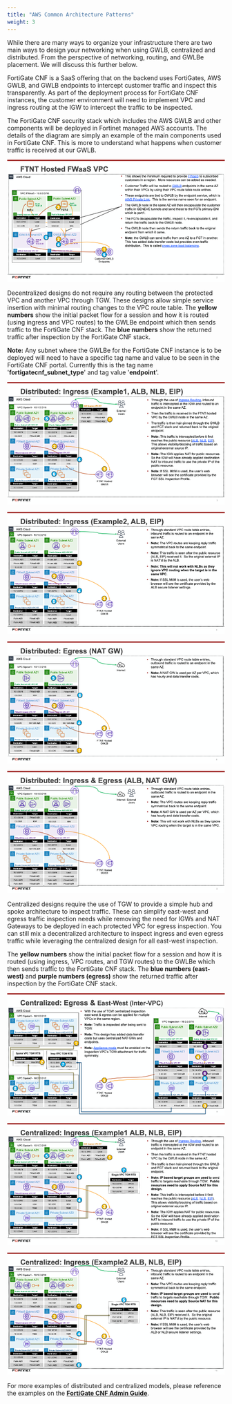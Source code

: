 ```yaml
---
title: "AWS Common Architecture Patterns"
weight: 3
---
```



While there are many ways to organize your infrastructure there are two main ways to design your networking when using GWLB, centralized and distributed. From the perspective of networking, routing, and GWLBe placement. We will discuss this further below.

FortiGate CNF is a SaaS offering that on the backend uses FortiGates, AWS GWLB, and GWLB endpoints to intercept customer traffic and inspect this transparently. As part of the deployment process for FortiGate CNF instances, the customer environment will need to implement VPC and ingress routing at the IGW to intercept the traffic to be inspected.

The FortiGate CNF security stack which includes the AWS GWLB and other components will be deployed in Fortinet managed AWS accounts. The details of the diagram are simply an example of the main components used in FortiGate CNF. This is more to understand what happens when customer traffic is received at our GWLB.

![](../images/image-cap-1.png)

Decentralized designs do not require any routing between the protected VPC and another VPC through TGW. These designs allow simple service insertion with minimal routing changes to the VPC route table. The **yellow numbers** show the initial packet flow for a session and how it is routed (using ingress and VPC routes) to the GWLBe endpoint which then sends traffic to the FortiGate CNF stack. The **blue numbers** show the returned traffic after inspection by the FortiGate CNF stack.

**Note:** Any subnet where the GWLBe for the FortiGate CNF instance is to be deployed will need to have a specific tag name and value to be seen in the FortiGate CNF portal. Currently this is the tag name '**fortigatecnf_subnet_type**' and tag value '**endpoint**'.

![](../images/image-cap-2.png)

![](../images/image-cap-3.png)

![](../images/image-cap-4.png)

![](../images/image-cap-5.png)

Centralized designs require the use of TGW to provide a simple hub and spoke architecture to inspect traffic. These can simplify east-west and egress traffic inspection needs while removing the need for IGWs and NAT Gateways to be deployed in each protected VPC for egress inspection. You can still mix a decentralized architecture to inspect ingress and even egress traffic while leveraging the centralized design for all east-west inspection.

The **yellow numbers** show the initial packet flow for a session and how it is routed (using ingress, VPC routes, and TGW routes) to the GWLBe which then sends traffic to the FortiGate CNF stack. The **blue numbers (east-west)** and **purple numbers (egress)** show the returned traffic after inspection by the FortiGate CNF stack.

![](../images/image-cap-6.png)

![](../images/image-cap-7.png)

![](../images/image-cap-8.png)

For more examples of distributed and centralized models, please reference the examples on the [**FortiGate CNF Admin Guide**](https://docs.fortinet.com/document/fortigate-cnf/latest/administration-guide/325439/deployment-scenarios).

